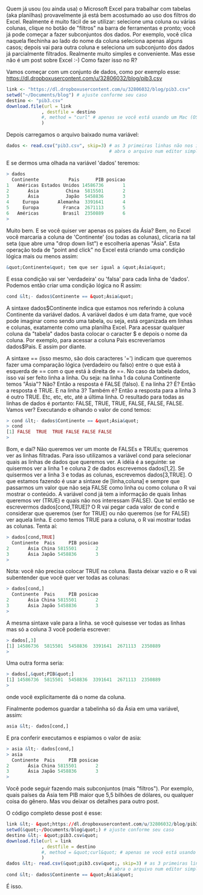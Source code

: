 Quem já usou (ou ainda usa) o Microsoft Excel para trabalhar com tabelas (aka planilhas) provavelmente já está bem acostumado ao uso dos filtros do Excel. Realmente é muito fácil de se utilizar: selecione uma coluna ou várias colunas, clique no botão de "filtros" na barra de ferramentas e pronto; você já pode começar a fazer subconjuntos dos dados. Por exemplo, você clica naquela flechinha ao lado do nome da coluna seleciona apenas alguns casos; depois vai para outra coluna e seleciona um subconjunto dos dados já parcialmente filtrados. Realmente muito simples e conveniente. Mas esse não é um post sobre Excel :-) Como fazer isso no R?

Vamos começar com um conjunto de dados, como por exemplo esse: https://dl.dropboxusercontent.com/u/32806032/blog/pib3.csv

````r
link <- "https://dl.dropboxusercontent.com/u/32806032/blog/pib3.csv"
setwd("~/Documents/blog") # ajuste conforme seu caso
destino <- "pib3.csv"
download.file(url = link
             , destfile = destino
             #, method = "curl" # apenas se você está usando um Mac (OS X).
             )
````

Depois carregamos o arquivo baixado numa variável:

````r
dados <- read.csv("pib3.csv", skip=3) # as 3 primeiras linhas não nos interessam
                                      # abra o arquivo num editor simples e veja
````

E se dermos uma olhada na variável 'dados' teremos:

````r
> dados
  Continente           Pais      PIB posicao
1   Américas Estados Unidos 14586736       1
2       Ásia          China  5815501       2
3       Ásia          Japão  5458836       3
4     Europa       Alemanha  3391641       4
5     Europa         Franca  2671113       5
6   Américas         Brasil  2350889       6
>
````

Muito bem. E se você quiser ver apenas os países da Ásia?
Bem, no Excel você marcaria a coluna de 'Continente' (ou todas as colunas), clicaria na tal seta (que abre uma "drop down list") e escolheria apenas "Ásia". Esta operação toda de "point and click" no Excel está criando uma condição lógica mais ou menos assim:

````r
&quot;Continente&quot; tem que ser igual a &quot;Ásia&quot;
````

E essa condição vai ser 'verdadeira' ou 'falsa' para cada linha de 'dados'.
Podemos então criar uma condição lógica no R assim:

````r
cond &lt;- dados$Continente == &quot;Ásia&quot;
````

A sintaxe dados$Continente indica que estamos nos referindo à coluna Continente da variável dados. A variável dados é um data frame, que você pode imaginar como sendo uma tabela, ou seja, está organizada em linhas e colunas, exatamente como uma planilha Excel. Para acessar qualquer coluna da "tabela" dados basta colocar o caracter $ e depois o nome da coluna. Por exemplo, para acessar a coluna Pais escreveríamos dados$Pais. E assim por diante.

A sintaxe == (isso mesmo, são dois caracteres '=') indicam que queremos fazer uma comparação lógica (verdadeiro ou falso) entre o que está à esquerda de == com o que está à direita de ==. No caso da tabela dados, isso vai ser feito linha a linha. Ou seja: na linha 1 da coluna Continente temos "Ásia"? Não? Então a resposta é FALSE (falso). E na linha 2? É? Então a resposta é TRUE. E na linha 3? Também é? Então a resposta para a linha 3 é outro TRUE. Etc, etc, etc, até a última linha.
O resultado para todas as linhas de dados é portanto: FALSE, TRUE, TRUE, FALSE, FALSE, FALSE.
Vamos ver? Executando e olhando o valor de cond temos:

````r
> cond &lt;- dados$Continente == &quot;Ásia&quot;
> cond
[1] FALSE  TRUE  TRUE FALSE FALSE FALSE
>
````

Bom, e daí? Não queremos ver um monte de FALSEs e TRUEs; queremos ver as linhas filtradas.
Para isso utilizamos a variável cond para selecionar quais as linhas de dados que queremos ver. A idéia é a seguinte: se quisermos ver a linha 1 e coluna 2 de dados escrevemos dados[1,2]. Se quisermos ver a linha 3 e todas as colunas, escrevemos dados[3,TRUE].
O que estamos fazendo é usar a sintaxe de [linha,coluna] e sempre que passarmos um valor que não seja FALSE como linha ou como coluna o R vai mostrar o conteúdo.
A variável cond já tem a informação de quais linhas queremos ver (TRUE) e quais não nos interessam (FALSE). Que tal então se escrevermos dados[cond,TRUE]? O R vai pegar cada valor de cond e considerar que queremos (ser for TRUE) ou não queremos (se for FALSE) ver aquela linha. E como temos TRUE para a coluna, o R vai mostrar todas as colunas.
Tenta aí:

````r
> dados[cond,TRUE]
  Continente  Pais     PIB posicao
2       Ásia China 5815501       2
3       Ásia Japão 5458836       3
>
````

Nota: você não precisa colocar TRUE na coluna. Basta deixar vazio e o R vai subentender que você quer ver todas as colunas:

````r
> dados[cond,]
  Continente  Pais     PIB posicao
2       Ásia China 5815501       2
3       Ásia Japão 5458836       3
>
````

A mesma sintaxe vale para a linha. se você quisesse ver todas as linhas mas só a coluna 3 você poderia escrever:

````r
> dados[,3]
[1] 14586736  5815501  5458836  3391641  2671113  2350889
>
````

Uma outra forma seria:

````r
> dados[,&quot;PIB&quot;]
[1] 14586736  5815501  5458836  3391641  2671113  2350889
>
````

onde você explicitamente dá o nome da coluna.

Finalmente podemos guardar a tabelinha só da Ásia em uma variável, assim:

````r
asia &lt;- dados[cond,]
````

E pra conferir executamos e espiamos o valor de asia:

````r
> asia &lt;- dados[cond,]
> asia
  Continente  Pais     PIB posicao
2       Ásia China 5815501       2
3       Ásia Japão 5458836       3
>
````

Você pode seguir fazendo mais subconjuntos (mais "filtros"). Por exemplo, quais países da Ásia tem PIB maior que 5,5 bilhões de dólares, ou qualquer coisa do gênero. Mas vou deixar os detalhes para outro post.

O código completo desse post é esse:

````r
link &lt;- &quot;https://dl.dropboxusercontent.com/u/32806032/blog/pib3.csv&quot;
setwd(&quot;~/Documents/blog&quot;) # ajuste conforme seu caso
destino &lt;- &quot;pib3.csv&quot;
download.file(url = link
             , destfile = destino
             #, method = &quot;curl&quot; # apenas se você está usando um Mac (OS X).
             )
dados &lt;- read.csv(&quot;pib3.csv&quot;, skip=3) # as 3 primeiras linhas não nos interessam
                                      # abra o arquivo num editor simples e veja
cond &lt;- dados$Continente == &quot;Ásia&quot;
````

É isso.
